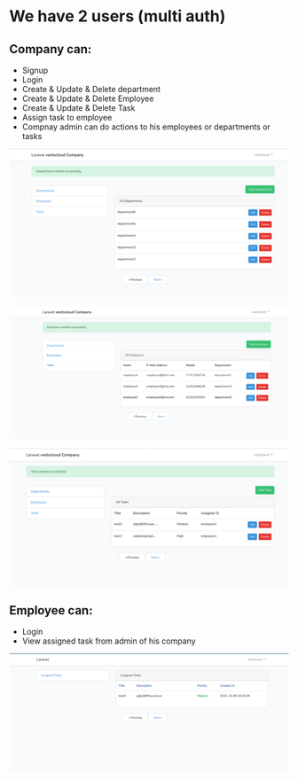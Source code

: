 
# We have 2 users (multi auth)

## Company can:
- Signup
- Login
- Create & Update & Delete department
- Create & Update & Delete Employee
- Create & Update & Delete Task
- Assign task to employee
- Compnay admin can do actions to his employees or departments or tasks

![alt text](https://github.com/AsmaaMuhammed/cloudvests-TMS/blob/master/public/images/departments.png?raw=true)

![alt text](https://github.com/AsmaaMuhammed/cloudvests-TMS/blob/master/public/images/employees.png?raw=true)

![alt text](https://github.com/AsmaaMuhammed/cloudvests-TMS/blob/master/public/images/tasks.png?raw=true)



## Employee can:
- Login
- View assigned task from admin of his company

![alt text](https://github.com/AsmaaMuhammed/cloudvests-TMS/blob/master/public/images/assignedtasks.png?raw=true)